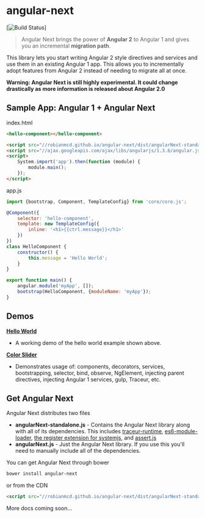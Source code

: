 # angular-next

[![Build Status](https://travis-ci.org/robianmcd/angular-next.svg)]

> Angular Next brings the power of **Angular 2** to Angular 1 and gives you an incremental **migration path**.

This library lets you start writing Angular 2 style directives and services and use them in an existing Angular 1 app. This allows you to incrementally adopt features from Angular 2 instead of needing to migrate all at once.

**Warning: Angular Next is still highly experimental. It could change drastically as more information is released about Angular 2.0**

## Sample App: Angular 1 + Angular Next

index.html
```html
<hello-component></hello-component>

<script src="//robianmcd.github.io/angular-next/dist/angularNext-standalone.js"></script>
<script src="//ajax.googleapis.com/ajax/libs/angularjs/1.3.6/angular.js"></script>
<script>
    System.import('app').then(function (module) {
        module.main();
    });
</script>
```

app.js
```javascript
import {bootstrap, Component, TemplateConfig} from 'core/core.js';

@Component({
    selector: 'hello-component',
    template: new TemplateConfig({
        inline: '<h1>{{ctrl.message}}</h1>'
    })
})
class HelloComponent {
    constructor() {
        this.message = 'Hello World';
    }
}

export function main() {
    angular.module('myApp', []);
    bootstrap(HelloComponent, {moduleName: 'myApp'});
}
```

## Demos

**[Hello World](https://github.com/robianmcd/angular-next/tree/gh-pages/examples/hello-world)**
* A working demo of the hello world example shown above.

**[Color Slider](https://github.com/robianmcd/angular-next/tree/gh-pages/examples/color-slider)**
* Demonstrates usage of: components, decorators, services, bootstrapping, selector, bind, observe, NgElement, injecting parent directives, injecting Angular 1 services, gulp, Traceur, etc.

## Get Angular Next
Angular Next distributes two files
  * **angularNext-standalone.js** - Contains the Angular Next library along with all of its dependencies. This includes [traceur-runtime](https://github.com/jmcriffey/bower-traceur-runtime), [es6-module-loader](https://github.com/ModuleLoader/es6-module-loader), [the register extension for systemjs](https://github.com/systemjs/systemjs/blob/master/lib/extension-register.js), and [assert.js](http://angular.github.io/assert/)
  * **angularNext.js** - Just the Angular Next library. If you use this you'll need to manually include all of the dependencies.

You can get Angular Next through bower

```sh
bower install angular-next
```

or from the CDN

```html
<script src="//robianmcd.github.io/angular-next/dist/angularNext-standalone.js"></script>
```

More docs coming soon...